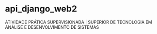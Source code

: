 # api_django_web2
ATIVIDADE PRÁTICA SUPERVISIONADA | SUPERIOR DE TECNOLOGIA EM ANÁLISE E DESENVOLVIMENTO DE SISTEMAS
